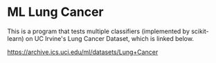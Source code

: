 # ML Lung Cancer

This is a program that tests multiple classifiers (implemented by scikit-learn) on UC Irvine's Lung Cancer Dataset, which is linked below.

https://archive.ics.uci.edu/ml/datasets/Lung+Cancer
